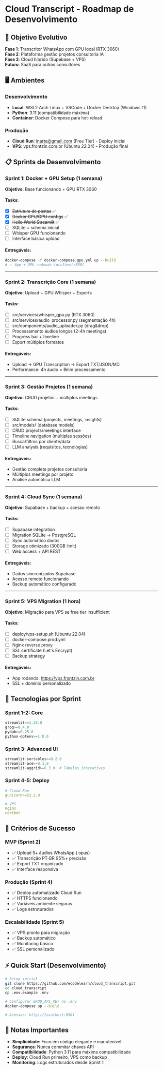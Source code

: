 # Cloud Transcript - Roadmap de Desenvolvimento

## 🎯 Objetivo Evolutivo
**Fase 1**: Transcritor WhatsApp com GPU local (RTX 3060)  
**Fase 2**: Plataforma gestão projetos consultoria IA  
**Fase 3**: Cloud híbrido (Supabase + VPS)  
**Futuro**: SaaS para outros consultores

## 🖥️ Ambientes

### **Desenvolvimento**
- **Local**: WSL2 Arch Linux + VSCode + Docker Desktop (Windows 11)
- **Python**: 3.11 (compatibilidade máxima)
- **Container**: Docker Compose para hot-reload

### **Produção**
- **Cloud Run**: inarte@gmail.com (Free Tier) - Deploy inicial
- **VPS**: vps.frontzin.com.br (Ubuntu 22.04) - Produção final

## 📋 Sprints de Desenvolvimento

### **Sprint 1: Docker + GPU Setup (1 semana)**
**Objetivo**: Base funcionando + GPU RTX 3060

#### Tasks:
- [x] ~~Estrutura de pastas~~ ✅
- [x] ~~Docker CPU/GPU configs~~ ✅ 
- [x] ~~Hello World Streamlit~~ ✅
- [ ] SQLite + schema inicial
- [ ] Whisper GPU funcionando
- [ ] Interface básica upload

#### Entregáveis:
```bash
docker-compose -f docker-compose.gpu.yml up --build
# ✅ App + GPU rodando localhost:8501
```

---

### **Sprint 2: Transcrição Core (1 semana)**
**Objetivo**: Upload + GPU Whisper + Exports

#### Tasks:
- [ ] src/services/whisper_gpu.py (RTX 3060)
- [ ] src/services/audio_processor.py (segmentação 4h)
- [ ] src/components/audio_uploader.py (drag&drop)
- [ ] Processamento áudios longos (2-4h meetings)
- [ ] Progress bar + timeline
- [ ] Export múltiplos formatos

#### Entregáveis:
- Upload → GPU Transcription → Export TXT/JSON/MD
- Performance: 4h áudio = 8min processamento

---

### **Sprint 3: Gestão Projetos (1 semana)**
**Objetivo**: CRUD projetos + múltiplos meetings

#### Tasks:
- [ ] SQLite schema (projects, meetings, insights)
- [ ] src/models/ (database models)
- [ ] CRUD projects/meetings interface
- [ ] Timeline navigation (múltiplas sessões)
- [ ] Busca/filtros por cliente/data
- [ ] LLM analysis (requisitos, tecnologias)

#### Entregáveis:
- Gestão completa projetos consultoria
- Múltiplos meetings por projeto
- Análise automática LLM

---

### **Sprint 4: Cloud Sync (1 semana)**
**Objetivo**: Supabase + backup + acesso remoto

#### Tasks:
- [ ] Supabase integration
- [ ] Migration SQLite → PostgreSQL
- [ ] Sync automático dados
- [ ] Storage otimizado (300GB limit)
- [ ] Web access + API REST

#### Entregáveis:
- Dados sincronizados Supabase
- Acesso remoto funcionando
- Backup automático configurado

---

### **Sprint 5: VPS Migration (1 hora)**
**Objetivo**: Migração para VPS se free tier insufficient

#### Tasks:
- [ ] deploy/vps-setup.sh (Ubuntu 22.04)
- [ ] docker-compose.prod.yml
- [ ] Nginx reverse proxy
- [ ] SSL certificate (Let's Encrypt)
- [ ] Backup strategy

#### Entregáveis:
- App rodando: https://vps.frontzin.com.br
- SSL + domínio personalizado

## 🔧 Tecnologias por Sprint

### **Sprint 1-2: Core**
```python
streamlit>=1.28.0
groq>=0.4.0  
pydub>=0.25.0
python-dotenv>=1.0.0
```

### **Sprint 3: Advanced UI**
```python
streamlit-sortables>=0.2.0
streamlit-ace>=0.1.0
streamlit-aggrid>=0.3.0  # Tabelas interativas
```

### **Sprint 4-5: Deploy**
```yaml
# Cloud Run
gunicorn>=21.2.0

# VPS
nginx
certbot
```

## 🎯 Critérios de Sucesso

### **MVP (Sprint 2)**
- ✅ Upload 5+ áudios WhatsApp (.opus)
- ✅ Transcrição PT-BR 95%+ precisão
- ✅ Export TXT organizado
- ✅ Interface responsiva

### **Produção (Sprint 4)**
- ✅ Deploy automatizado Cloud Run
- ✅ HTTPS funcionando
- ✅ Variáveis ambiente seguras
- ✅ Logs estruturados

### **Escalabilidade (Sprint 5)**
- ✅ VPS pronto para migração
- ✅ Backup automático
- ✅ Monitoring básico
- ✅ SSL personalizado

## ⚡ Quick Start (Desenvolvimento)

```bash
# Setup inicial
git clone https://github.com/ecodelearn/cloud_transcript.git
cd cloud_transcript
cp .env.example .env

# Configurar GROQ_API_KEY no .env
docker-compose up --build

# Acessar: http://localhost:8501
```

## 📝 Notas Importantes

- **Simplicidade**: Foco em código elegante e manutenível  
- **Segurança**: Nunca commitar chaves API
- **Compatibilidade**: Python 3.11 para máxima compatibilidade
- **Deploy**: Cloud Run primeiro, VPS como backup
- **Monitoring**: Logs estruturados desde Sprint 1